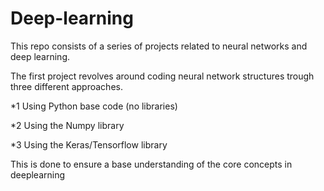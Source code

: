 # Deep-learning

This repo consists of a series of projects related to neural networks and deep learning.


The first project revolves around coding neural network structures trough three different approaches.

*1 Using Python base code (no libraries)

*2 Using the Numpy library

*3 Using the Keras/Tensorflow library

This is done to ensure a base understanding of the core concepts in deeplearning
